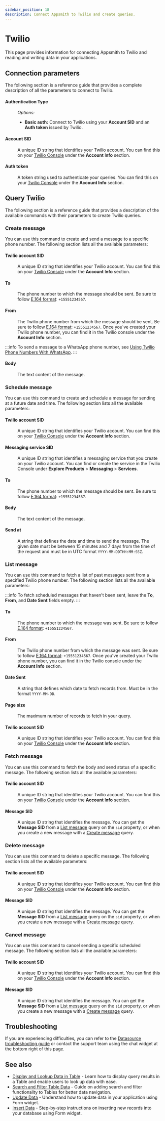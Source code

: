 ```yaml
---
sidebar_position: 18
description: Connect Appsmith to Twilio and create queries.
---
```

# Twilio

This page provides information for connecting Appsmith to Twilio and reading and writing data in your applications.

<VideoEmbed host="youtube" videoId="QHrEfSxL-aA" title="How To Send SMS Notifications With Twilio" caption="How To Send SMS Notifications With Twilio"/>

## Connection parameters

The following section is a reference guide that provides a complete description of all the parameters to connect to Twilio.

<ZoomImage src="/img/twilio-datasource-config.png" alt="Configuring a Twilio datasource." caption="Configuring a Twilio datasource." />

#### Authentication Type

<dd>
 <i>Options:</i>
  <ul>
      <li>
         <b>Basic auth:</b> Connect to Twilio using your <b>Account SID</b> and an <b>Auth token</b> issued by Twilio.
      </li>
  </ul>
</dd>

#### Account SID

<dd>
A unique ID string that identifies your Twilio account. You can find this on your <a href="https://console.twilio.com">Twilio Console</a> under the <b>Account Info</b> section. 
</dd>

#### Auth token

<dd>
A token string used to authenticate your queries. You can find this on your <a href="https://console.twilio.com">Twilio Console</a> under the <b>Account Info</b> section. 
</dd>

## Query Twilio

The following section is a reference guide that provides a description of the available commands with their parameters to create Twilio queries.

<ZoomImage src="/img/twilio-query-config.png" alt="Configuring a Twilio query." caption="Configuring a Twilio query." />

### Create message

You can use this command to create and send a message to a specific phone number. The following section lists all the available parameters:

#### Twilio account SID

<dd>
A unique ID string that identifies your Twilio account. You can find this on your <a href="https://console.twilio.com">Twilio Console</a> under the <b>Account Info</b> section. 
</dd>

#### To

<dd>
The phone number to which the message should be sent. Be sure to follow <a href="https://www.twilio.com/docs/glossary/what-e164">E.164 format</a>: <code>+15551234567</code>.
</dd>

#### From

<dd>
The Twilio phone number from which the message should be sent. Be sure to follow <a href="https://www.twilio.com/docs/glossary/what-e164">E.164 format</a>: <code>+15551234567</code>. Once you've created your Twilio phone number, you can find it in the Twilio console under the <b>Account Info</b> section.
</dd>

:::info
To send a message to a WhatsApp phone number, see [Using Twilio Phone Numbers With WhatsApp](https://www.twilio.com/docs/whatsapp/api#using-twilio-phone-numbers-with-whatsapp).
:::

#### Body

<dd>
The text content of the message.
</dd>

### Schedule message

You can use this command to create and schedule a message for sending at a future date and time. The following section lists all the available parameters:

#### Twilio account SID

<dd>
A unique ID string that identifies your Twilio account. You can find this on your <a href="https://console.twilio.com">Twilio Console</a> under the <b>Account Info</b> section. 
</dd>

#### Messaging service SID

<dd>
A unique ID string that identifies a messaging service that you create on your Twilio account. You can find or create the service in the Twilio Console under <b>Explore Products</b> &gt; <b>Messaging</b> &gt; <b>Services</b>.
</dd>

#### To

<dd>
The phone number to which the message should be sent. Be sure to follow <a href="https://www.twilio.com/docs/glossary/what-e164">E.164 format</a>: <code>+15551234567</code>.
</dd>

#### Body

<dd>
The text content of the message.
</dd>

#### Send at

<dd>
A string that defines the date and time to send the message. The given date must be between 15 minutes and 7 days from the time of the request and must be in UTC format <code>YYYY-MM-DDTHH:MM:SSZ</code>.
</dd>

### List message

You can use this command to fetch a list of past messages sent from a specified Twilio phone number. The following section lists all the available parameters:

:::info
To fetch scheduled messages that haven't been sent, leave the <b>To</b>, <b>From</b>, and <b>Date Sent</b> fields empty.
:::

#### To

<dd>
The phone number to which the message was sent. Be sure to follow <a href="https://www.twilio.com/docs/glossary/what-e164">E.164 format</a>: <code>+15551234567</code>.
</dd>

#### From

<dd>
The Twilio phone number from which the message was sent. Be sure to follow <a href="https://www.twilio.com/docs/glossary/what-e164">E.164 format</a>: <code>+15551234567</code>. Once you've created your Twilio phone number, you can find it in the Twilio console under the <b>Account Info</b> section.
</dd>

#### Date Sent

<dd>
A string that defines which date to fetch records from. Must be in the format <code>YYYY-MM-DD</code>.
</dd>

#### Page size

<dd>
The maximum number of records to fetch in your query.
</dd>

#### Twilio account SID

<dd>
A unique ID string that identifies your Twilio account. You can find this on your <a href="https://console.twilio.com">Twilio Console</a> under the <b>Account Info</b> section. 
</dd>

### Fetch message

You can use this command to fetch the body and send status of a specific message. The following section lists all the available parameters:

#### Twilio account SID

<dd>
A unique ID string that identifies your Twilio account. You can find this on your <a href="https://console.twilio.com">Twilio Console</a> under the <b>Account Info</b> section. 
</dd>

#### Message SID

<dd>
A unique ID string that identifies the message. You can get the <b>Message SID</b> from a <a href="#list-message">List message</a> query on the <code>sid</code> property, or when you create a new message with a <a href="#create-message">Create message</a> query.
</dd>

### Delete message

You can use this command to delete a specific message. The following section lists all the available parameters:

#### Twilio account SID

<dd>
A unique ID string that identifies your Twilio account. You can find this on your <a href="https://console.twilio.com">Twilio Console</a> under the <b>Account Info</b> section. 
</dd>

#### Message SID

<dd>
A unique ID string that identifies the message. You can get the <b>Message SID</b> from a <a href="#list-message">List message</a> query on the <code>sid</code> property, or when you create a new message with a <a href="#create-message">Create message</a> query.
</dd>

### Cancel message

You can use this command to cancel sending a specific scheduled message. The following section lists all the available parameters:

#### Twilio account SID

<dd>
A unique ID string that identifies your Twilio account. You can find this on your <a href="https://console.twilio.com">Twilio Console</a> under the <b>Account Info</b> section. 
</dd>

#### Message SID

<dd>
A unique ID string that identifies the message. You can get the <b>Message SID</b> from a <a href="#list-message">List message</a> query on the <code>sid</code> property, or when you create a new message with a <a href="#create-message">Create message</a> query.
</dd>

## Troubleshooting

If you are experiencing difficulties, you can refer to the [Datasource troubleshooting guide](/help-and-support/troubleshooting-guide/action-errors/datasource-errors) or contact the support team using the chat widget at the bottom right of this page.

## See also

- [Display and Lookup Data in Table](/build-apps/how-to-guides/display-search-and-filter-table-data) - Learn how to display query results in a Table and enable users to look up data with ease.
- [Search and Filter Table Data](/build-apps/how-to-guides/search-and-filter-table-data) - Guide on adding search and filter functionality to Tables for better data navigation.
- [Update Data](/build-apps/how-to-guides/submit-form-data) - Understand how to update data in your application using Form widget.
- [Insert Data](/build-apps/how-to-guides/insert-data) - Step-by-step instructions on inserting new records into your database using Form widget.
